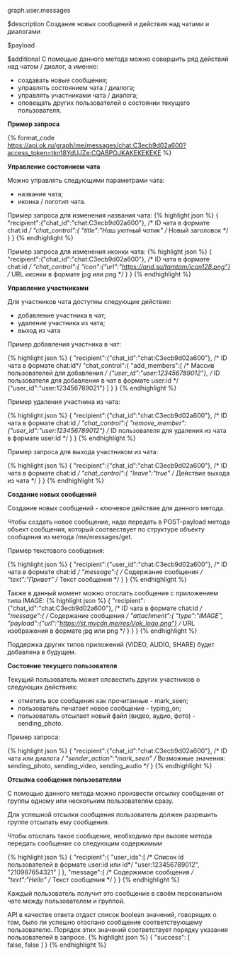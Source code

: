 graph.user.messages

$description
Создание новых сообщений и действия над чатами и диалогами

$payload


$additional
С помощью данного метода можно совершить ряд действий над чатом / диалог, а именно:

* создавать новые сообщения;
* управлять состоянием чата / диалога;
* управлять участниками чата / диалога;
* оповещать других пользователей о состоянии текущего пользователя.

**Пример запроса**

{% format_code https://api.ok.ru/graph/me/messages/chat:C3ecb9d02a600?access_token=tkn18YdUJZe:CQABPOJKAKEKEKEKE %}

**Управление состоянием чата**

Можно управлять следующими параметрами чата:

* название чата;
* иконка / логотип чата. 

Пример запроса для изменения названия чата:
{% highlight json %}
{
  "recipient":{"chat_id":"chat:C3ecb9d02a600"},           /* ID чата в формате chat:id */
  "chat_control":{
    "title":"Наш уютный чатик"                            /* Новый заголовок */
  }
}
{% endhighlight %}

Пример запроса для изменения иконки чата:
{% highlight json %}
{
  "recipient":{"chat_id":"chat:C3ecb9d02a600"},                 /* ID чата в формате chat:id */
  "chat_control":{
    "icon":{"url":"https://and.su/tamtam/icon128.png"}          /* URL иконки в формате jpg или png */
  }
}
{% endhighlight %}

**Управление участниками**

Для участников чата доступны следующие действие:

* добавление участника в чат;
* удаление участника из чата;
* выход из чата

Пример добавления участника в чат:

{% highlight json %}
{
  "recipient":{"chat_id":"chat:C3ecb9d02a600"},         /* ID чата в формате chat:id*/
  "chat_control":{
    "add_members":[                                     /* Массив пользователей для добавления */
      {"user_id":"user:123456789012"},                  /* ID пользователя для добавления в чат в формате user:id */
      {"user_id":"user:123456789021"}
    ]
  }
}
{% endhighlight %}

Пример удаления участника из чата:

{% highlight json %}
{
  "recipient":{"chat_id":"chat:C3ecb9d02a600"},             /* ID чата в формате chat:id */
  "chat_control":{
    "remove_member":{"user_id":"user:123456789012"}         /* ID пользователя для удаления из чата в формате user:id */
  }
}
{% endhighlight %}

Пример запроса для выхода участником из чата:

{% highlight json %}
{
  "recipient":{"chat_id":"chat:C3ecb9d02a600"},             /* ID чата в формате chat:id */
  "chat_control":{
    "leave":"true"                                          /* Действие выхода из чата */
  }
}
{% endhighlight %}

**Создание новых сообщений**

Создание новых сообщений - ключевое действие для данного метода.

Чтобы создать новое сообщение, надо передать в POST-payload метода объект сообщения, который соотвествует по структуре 
объекту сообщения из метода /me/messages/get.

Пример текстового сообщения:

{% highlight json %}
{
  "recipient":{"user_id":"chat:C3ecb9d02a600"},          /* ID чата в формате chat:id */
  "message":{                                           /* Содержание сообщения */
    "text":"Привет"                                     /* Текст сообщения */
  }
}
{% endhighlight %}

Также в данный момент можно отослать сообщение с приложением типа IMAGE:
{% highlight json %}
{
  "recipient":{"chat_id":"chat:C3ecb9d02a600"},                     /* ID чата в формате chat:id */
  "message":{                                                       /* Содержание сообщения */
    "attachment":{
      "type":"IMAGE",
      "payload":{"url":"https://st.mycdn.me/res/i/ok_logo.png"}     /* URL изображения в формате jpg или png */
    }
  }
}
{% endhighlight %}

Поддержка других типов приложений (VIDEO, AUDIO, SHARE) будет добавлена в будущем.

**Состояние текущего пользователя**

Текущий пользователь может оповестить других участников о следующих действиях:

* отметить все сообщения как прочитанные - mark_seen;
* пользователь печатает новое сообщение - typing_on;
* пользователь отсылает новый файл (видео, аудио, фото) - sending_photo.

Пример запроса: 

{% highlight json %}
{
  "recipient":{"chat_id":"chat:C3ecb9d02a600"},     /* ID чата или диалога */
  "sender_action":"mark_seen"                       /* Возможные значения: sending_photo, sending_video, sending_audio */
}
{% endhighlight %}

**Отсылка сообщения пользователям**

С помощью данного метода можно произвести отсылку сообщения от группы одному или нескольким пользователям сразу.

Для успешной отсылки сообщения пользователь должен разрешить группе отсылать ему сообщения.

Чтобы отослать такое сообщение, необходимо при вызове метода передать сообщение со следующим содержимым

{% highlight json %}
{
    "recipient":{
        "user_ids":[                                /* Список id пользователей в формате user:id или id*/
            "user:123456789012",                    
            "210987654321"
        ]
    },
    "message":{                                     /* Содержимое сообщения */
        "text":"Hello"                              /* Текст сообщения */
    }
}
{% endhighlight %}

Каждый пользователь получит это сообщение в своём персональном чате между пользователем и группой.

API в качестве ответа отдаст список boolean значений, говорящих о том, было ли успешно отослано сообщение соответствующему пользователю.
Порядок этих значений соответствует порядку указания пользователей в запросе. 
{% highlight json %}
{
  "success": [                                          
    false,
    false
  ]
}
{% endhighlight %}